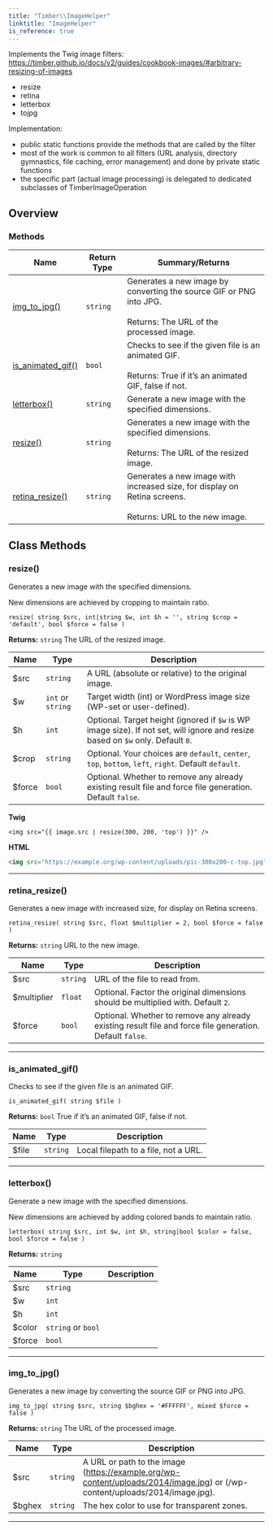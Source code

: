 ```yaml
---
title: "Timber\\​ImageHelper"
linktitle: "ImageHelper"
is_reference: true
---
```


Implements the Twig image filters:
https://timber.github.io/docs/v2/guides/cookbook-images/#arbitrary-resizing-of-images
- resize
- retina
- letterbox
- tojpg

Implementation:
- public static functions provide the methods that are called by the filter
- most of the work is common to all filters (URL analysis, directory gymnastics, file caching, error management) and done by private static functions
- the specific part (actual image processing) is delegated to dedicated subclasses of TimberImageOperation

<!--more-->

## Overview

### Methods

<div class="table-methods">

| Name | Return Type | Summary/Returns |
| --- | --- | --- |
| <span class="method-name">[img_to_jpg()](#img_to_jpg)</span> | <span class="method-type">`string`</span> | <span class="method-description">Generates a new image by converting the source GIF or PNG into JPG.<br><br><span class="method-return"><span class="method-return-label">Returns:</span> The URL of the processed image.</span></span> |
| <span class="method-name">[is_animated_gif()](#is_animated_gif)</span> | <span class="method-type">`bool`</span> | <span class="method-description">Checks to see if the given file is an animated GIF.<br><br><span class="method-return"><span class="method-return-label">Returns:</span> True if it’s an animated GIF, false if not.</span></span> |
| <span class="method-name">[letterbox()](#letterbox)</span> | <span class="method-type">`string`</span> | <span class="method-description">Generate a new image with the specified dimensions.</span> |
| <span class="method-name">[resize()](#resize)</span> | <span class="method-type">`string`</span> | <span class="method-description">Generates a new image with the specified dimensions.<br><br><span class="method-return"><span class="method-return-label">Returns:</span> The URL of the resized image.</span></span> |
| <span class="method-name">[retina_resize()](#retina_resize)</span> | <span class="method-type">`string`</span> | <span class="method-description">Generates a new image with increased size, for display on Retina screens.<br><br><span class="method-return"><span class="method-return-label">Returns:</span> URL to the new image.</span></span> |

</div>


## Class Methods

### resize()

Generates a new image with the specified dimensions.

New dimensions are achieved by cropping to maintain ratio.

`resize( string $src, int|string $w, int $h = '', string $crop = 'default', bool $force = false )`

**Returns:** `string` The URL of the resized image.

| Name | Type | Description |
| --- | --- | --- |
| $src | `string` | A URL (absolute or relative) to the original image. |
| $w | `int` or `string` | Target width (int) or WordPress image size (WP-set or user-defined). |
| $h | `int` | Optional. Target height (ignored if `$w` is WP image size). If not set, will ignore and resize based on `$w` only. Default `0`. |
| $crop | `string` | Optional. Your choices are `default`, `center`, `top`, `bottom`, `left`, `right`. Default `default`. |
| $force | `bool` | Optional. Whether to remove any already existing result file and force file generation. Default `false`. |

**Twig**

```twig
<img src="{{ image.src | resize(300, 200, 'top') }}" />
```
**HTML**

```html
<img src="https://example.org/wp-content/uploads/pic-300x200-c-top.jpg" />
```

---

### retina\_resize()

Generates a new image with increased size, for display on Retina screens.

`retina_resize( string $src, float $multiplier = 2, bool $force = false )`

**Returns:** `string` URL to the new image.

| Name | Type | Description |
| --- | --- | --- |
| $src | `string` | URL of the file to read from. |
| $multiplier | `float` | Optional. Factor the original dimensions should be multiplied with. Default `2`. |
| $force | `bool` | Optional. Whether to remove any already existing result file and force file generation. Default `false`. |

---

### is\_animated\_gif()

Checks to see if the given file is an animated GIF.

`is_animated_gif( string $file )`

**Returns:** `bool` True if it’s an animated GIF, false if not.

| Name | Type | Description |
| --- | --- | --- |
| $file | `string` | Local filepath to a file, not a URL. |

---

### letterbox()

Generate a new image with the specified dimensions.

New dimensions are achieved by adding colored bands to maintain ratio.

`letterbox( string $src, int $w, int $h, string|bool $color = false, bool $force = false )`

**Returns:** `string` 

| Name | Type | Description |
| --- | --- | --- |
| $src | `string` |  |
| $w | `int` |  |
| $h | `int` |  |
| $color | `string` or `bool` |  |
| $force | `bool` |  |

---

### img\_to\_jpg()

Generates a new image by converting the source GIF or PNG into JPG.

`img_to_jpg( string $src, string $bghex = '#FFFFFF', mixed $force = false )`

**Returns:** `string` The URL of the processed image.

| Name | Type | Description |
| --- | --- | --- |
| $src | `string` | A URL or path to the image (https://example.org/wp-content/uploads/2014/image.jpg) or (/wp-content/uploads/2014/image.jpg). |
| $bghex | `string` | The hex color to use for transparent zones. |

---

